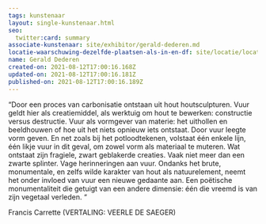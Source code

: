 ```yaml
---
tags: kunstenaar
layout: single-kunstenaar.html
seo:
  twitter:card: summary
associate-kunstenaar: site/exhibitor/gerald-dederen.md
locatie-waarschuwing-dezelfde-plaatsen-als-in-en-df: site/locatie/locatie-van-juliane-lavis.md
name: Gerald Dederen
created-on: 2021-08-12T17:00:16.168Z
updated-on: 2021-08-12T17:00:16.181Z
published-on: 2021-08-12T17:00:16.189Z
---
```

<!--StartFragment-->

“Door een proces van carbonisatie ontstaan uit hout houtsculpturen. Vuur geldt hier als creatiemiddel, als werktuig om hout te bewerken: constructie versus destructie. Vuur als vormgever van materie: het uithollen en beeldhouwen of hoe uit het niets opnieuw iets ontstaat. Door vuur leegte vorm geven. En net zoals bij het potloodtekenen, volstaat één enkele lijn, één likje vuur in dit geval, om zowel vorm als materiaal te muteren. Wat ontstaat zijn fragiele, zwart geblakerde creaties. Vaak niet meer dan een zwarte splinter. Vage herinneringen aan vuur. Ondanks het brute, monumentale, en zelfs wilde karakter van hout als natuurelement, neemt het onder invloed van vuur een nieuwe gedaante aan. Een poëtische monumentaliteit die getuigt van een andere dimensie: één die vreemd is van zijn vegetaal verleden. “



Francis Carrette (VERTALING: VEERLE DE SAEGER)



<!--EndFragment-->